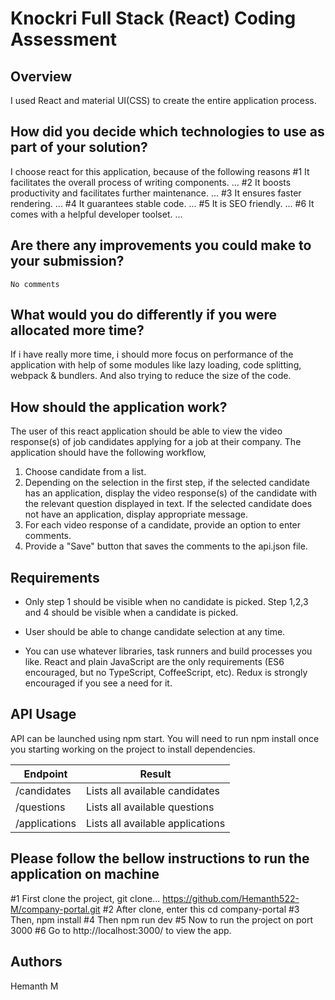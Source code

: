 # Knockri Full Stack (React) Coding Assessment

## Overview

I used React and material UI(CSS) to create the entire application process.

## How did you decide which technologies to use as part of your solution?
   I choose react for this application, because of the following reasons
        #1 It facilitates the overall process of writing components. ...
        #2 It boosts productivity and facilitates further maintenance. ...
        #3 It ensures faster rendering. ...
        #4 It guarantees stable code. ...
        #5 It is SEO friendly. ...
        #6 It comes with a helpful developer toolset. ...
## Are there any improvements you could make to your submission?
    No comments
## What would you do differently if you were allocated more time?
  If i have really more time, i should more focus on performance of the application with help of some modules like lazy loading, code splitting, webpack & bundlers. And also trying to reduce the size of the code.

## How should the application work?

The user of this react application should be able to view the video response(s) of job candidates applying for a job at their company. The application should have the following workflow,

1. Choose candidate from a list.
2. Depending on the selection in the first step, if the selected candidate has an application, display the video response(s) of the candidate with the relevant question displayed in text. If the selected candidate does not have an application, display appropriate message.
3. For each video response of a candidate, provide an option to enter comments.
4. Provide a "Save" button that saves the comments to the api.json file.

## Requirements

* Only step 1 should be visible when no candidate is picked. Step 1,2,3 and 4 should be visible when a candidate is picked.

* User should be able to change candidate selection at any time.

* You can use whatever libraries, task runners and build processes you like. React and plain JavaScript are the only requirements (ES6 encouraged, but no TypeScript, CoffeeScript, etc). Redux is strongly encouraged if you see a need for it.

## API Usage

API can be launched using npm start. You will need to run npm install once you starting working on the project to install dependencies.

| Endpoint                     | Result                                              |
|------------------------------|-----------------------------------------------------|
| /candidates                  | Lists all available candidates                      |
| /questions                   | Lists all available questions                       |
| /applications                | Lists all available applications                    |

## Please follow the bellow instructions to run the application on machine

  #1 First clone the project, git clone... https://github.com/Hemanth522-M/company-portal.git
  #2 After clone, enter this cd company-portal
  #3 Then, npm install
  #4 Then npm run dev
  #5 Now to run the project on port 3000
  #6 Go to http://localhost:3000/ to view the app.

## Authors

   Hemanth M

